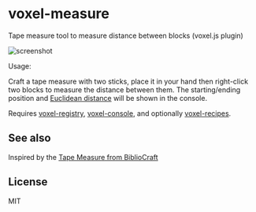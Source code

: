 # voxel-measure

Tape measure tool to measure distance between blocks (voxel.js plugin)

![screenshot](http://i.imgur.com/g5gCANg.png "Screenshot")

Usage:

Craft a tape measure with two sticks, place it in your hand then right-click
two blocks to measure the distance between them. The starting/ending position
and [Euclidean distance](https://en.wikipedia.org/wiki/Euclidean_distance) will
be shown in the console.

Requires [voxel-registry](https://github.com/deathcap/voxel-registry),
[voxel-console](https://github.com/deathcap/voxel-console),
and optionally [voxel-recipes](https://github.com/deathcap/voxel-recipes).

## See also

Inspired by the [Tape Measure from BiblioCraft](http://www.ftbwiki.org/Tape_Measure)

## License

MIT

